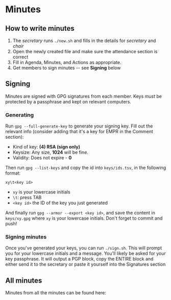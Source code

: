 Minutes
===

## How to write minutes
1. The _secretary_ runs `./new.sh` and fills in the details for _secretary_ and _chair_
2. Open the newly created file and make sure the attendance section is correct
3. Fill in Agenda, Minutes, and Actions as appropriate.
4. Get members to sign minutes -- see **Signing** below

## Signing
Minutes are signed with GPG signatures from each member. Keys _must_ be protected by a passphrase and kept on relevant computers.

### Generating
Run `gpg --full-generate-key` to generate your signing key. Fill out the relevant info (consider adding that it's a key for EMPR in the Comment section):  
 - Kind of key: **(4) RSA (sign only)**
 - Keysize: Any size, **1024** will be fine.
 - Validity: Does not expire - **0**

Then run `gpg --list-keys` and copy the id into `keys/ids.tsv`, in the following format:
```
xy\t<key id>
```
 - `xy` is your lowercase initials
 - `\t`: press TAB
 - `<key id>` the ID of the key you just generated

And finally run `gpg --armor --export <key id>`, and save the content in `keys/xy.gpg` where `xy` is your lowercase initials. Don't forget to commit and push!

### Signing minutes
Once you've generated your keys, you can run `./sign.sh`. This will prompt you for your lowercase initials and a message. You'll likely be asked for your key passphrase. It will output a PGP block, copy the ENTIRE block and either send it to the secretary or paste it yourself into the Signatures section

## All minutes
Minutes from all the minutes can be found here:

<!-- Do not write any content below this line -->
